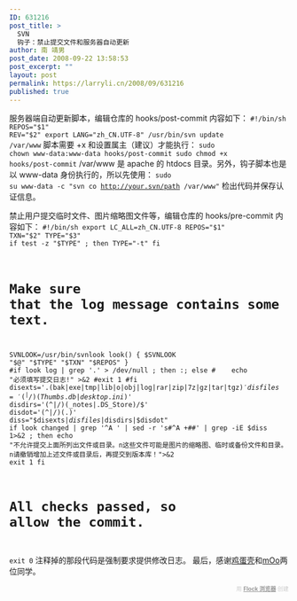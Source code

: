 ```yaml
---
ID: 631216
post_title: >
  SVN
  钩子：禁止提交文件和服务器自动更新
author: 南 靖男
post_date: 2008-09-22 13:58:53
post_excerpt: ""
layout: post
permalink: https://larryli.cn/2008/09/631216
published: true
---
```

服务器端自动更新脚本，编辑仓库的 hooks/post-commit 内容如下：
<code>#!/bin/sh
REPOS="$1"
REV="$2"
export LANG="zh_CN.UTF-8"
/usr/bin/svn update /var/www</code>
脚本需要 +x 和设置属主（建议）才能执行：
<code>sudo chown www-data:www-data hooks/post-commit
sudo chmod +x hooks/post-commit</code>
/var/www 是 apache 的 htdocs 目录。另外，钩子脚本也是以 www-data 身份执行的，所以先使用：
<code>sudo su www-data -c "svn co http://your.svn/path /var/www"</code>
检出代码并保存认证信息。

禁止用户提交临时文件、图片缩略图文件等，编辑仓库的 hooks/pre-commit 内容如下：
<code>#!/bin/sh
export LC_ALL=zh_CN.UTF-8
REPOS="$1"
TXN="$2"
TYPE="$3"
if test -z "$TYPE" ; then
    TYPE="-t"
fi
# Make sure that the log message contains some text.
SVNLOOK=/usr/bin/svnlook
look() {
    $SVNLOOK "$@" "$TYPE" "$TXN" "$REPOS"
}
#if look log | grep '.' &gt; /dev/null ; then :; else
#&nbsp;&nbsp;&nbsp; echo "必须填写提交日志!" &gt;&amp;2
#exit 1
#fi
disexts='.(bak|exe|tmp|lib|o|obj|log|rar|zip|7z|gz|tar|tgz)$'
disfiles='(^|/)(Thumbs.db|desktop.ini)$'
disdirs='(^|/)(_notes|.DS_Store)/$'
disdot='(^|/)(.)'
diss="$disexts|$disfiles|$disdirs|$disdot"
if look changed | grep '^A ' | sed -r 's#^A +##' | grep -iE $diss 1&gt;&amp;2 ; then
    echo "不允许提交上面所列出文件或目录。n这些文件可能是图片的缩略图、临时或备份文件和目录。n请撤销增加上述文件或目录后，再提交到版本库！"&gt;&amp;2
    exit 1
fi
# All checks passed, so allow the commit.
exit 0</code>
注释掉的那段代码是强制要求提供修改日志。
最后，感谢<a href="http://www.geektang.com/2008/07/svn.html">鸡蛋壳</a>和<a href="http://linuxfire.com.cn/%7Emoo">mOo</a>两位同学。<div class="flockcredit" style="text-align: right; color: #CCC; font-size: x-small;">用 <a href="http://www.flock.com/blogged-with-flock" style="color: #999; font-weight: bold;" target="_new" title="Flock Browser">Flock 浏览器</a> 创建</div>